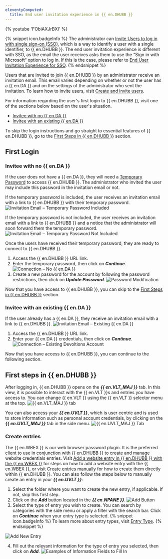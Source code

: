 ```yaml
---
eleventyComputed:
  title: End user invitation experience in {{ en.DHUBB }}
---
```

{% youtube 'FObiAXJrBXI' %}

{% snippet icon.badgeInfo %}
The administrator can [Invite Users to log in with single sign-on (SSO)](/hub/getting-started/get-started-sso-hub-business/invite-users-SSO-hub-business/), which is a way to identify a user with a single identifier, to {{ en.DHUBB }}. The end user invitation experience is different with SSO, as the email the user receives asks them to use the “Sign in with Microsoft“ option to log in. If this is the case, please refer to [End User Invitation Experience for SSO](/hub/getting-started/get-started-sso-hub-business/invite-users-SSO-hub-business/end-user-experience/).
{% endsnippet %}

Users that are invited to join {{ en.DHUBB }} by an administrator receive an invitation email. This email varies depending on whether or not the user has a {{ en.DA }} and on the settings of the administrator who sent the invitation. To learn how to invite users, visit [Create and invite users](/hub/web-interface/administration/management/users/create-invite-users/).

For information regarding the user's first login to {{ en.DHUBB }}, visit one of the sections below based on the user's situation.

* [Invitee with no {{ en.DA }}](#invitee-with-no--enda)
* [Invitee with an existing {{ en.DA }}](#invitee-with-an-existing--enda)

To skip the login instructions and go straight to essential features of {{ en.DHUBB }}, go to the [First Steps in {{ en.DHUBB }}](#first-steps-in--enphub--business) section.

## First Login

### Invitee with no {{ en.DA }}

If the user does not have a {{ en.DA }}, they will need a [Temporary Password](/hub/web-interface/administration/management/users/create-invite-users/temporary-password/) to access {{ en.DHUBB }}. The administrator who invited the user may include this password in the invitation email or not.

If the temporary password is included, the user receives an invitation email with a link to {{ en.DHUBB }} with their temporary password.
![Invitation Email – Temporary Password Included](https://cdnweb.devolutions.net/docs/docs_en_hub_Hub2000.png)

If the temporary password is not included, the user receives an invitation email with a link to {{ en.DHUBB }} and a notice that the administrator will soon forward them the temporary password.
![Invitation Email – Temporary Password Not Included](https://cdnweb.devolutions.net/docs/docs_en_hub_Hub2001.png)

Once the users have received their temporary password, they are ready to connect to {{ en.DHUBB }}.

1. Access the {{ en.DHUBB }} URL link.
1. Enter the temporary password, then click on ***Continue***.
![Connection – No {{ en.DA }}](https://cdnweb.devolutions.net/docs/docs_en_hub_Hub2002.png)
1. Create a new password for the account by following the password restrictions, then click on ***Update Password***.
![Password Modification](https://cdnweb.devolutions.net/docs/docs_en_hub_Hub2003.png)

Now that you have access to {{ en.DHUBB }}, you can skip to the [First Steps in {{ en.DHUBB }}](#first-steps-in--enphub--business) section.

### Invitee with an existing {{ en.DA }}

If the user already has a {{ en.DA }}, they receive an invitation email with a link to {{ en.DHUBB }}.
![Invitation Email – Existing {{ en.DA }}](https://cdnweb.devolutions.net/docs/docs_en_hub_Hub2004.png)

1. Access the {{ en.DHUBB }} URL link.
1. Enter your {{ en.DA }} credentials, then click on ***Continue***.
![Connection – Existing Devoltions Account](https://cdnweb.devolutions.net/docs/docs_en_hub_Hub2005.png)

Now that you have access to {{ en.DHUBB }}, you can continue to the following section.

## First steps in {{ en.DHUBB }}

After logging in, {{ en.DHUBB }} opens on the ***{{ en.VLT_MAJ }}*** tab. In this view, it is possible to interact with the {{ en.VLT }}s and entries you have access to. You can change {{ en.VLT }} using the {{ en.VLT }} selector menu at the top.
![{{ en.VLT_MAJ }} tab](https://cdnweb.devolutions.net/docs/docs_en_hub_Hub2006.png)

You can also access your ***{{ en.UVLT }}***, which is user centric and is used to store information such as personal account credentials, by clicking on the ***{{ en.UVLT_MAJ }}*** tab in the side menu.
![{{ en.UVLT_MAJ }} Tab](https://cdnweb.devolutions.net/docs/docs_en_hub_Hub2007.png)

### Create entries

The {{ en.WBEX }} is our web browser password plugin. It is the preferred client to use in conjunction with {{ en.DHUBB }} to create and manage website credentials entries. Visit [Add a website entry in {{ en.DHUBB }} with the {{ en.WBEX }}](/workspace/workspace-browser-extension/hub-business/using-workspace-browser-extension/add-entry-hub-business-workspace-browser-extension/) for steps on how to add a website entry with the {{ en.WBEX }}, or visit [Create entries manually](/hub/web-interface/entries/create-entries-manually/) for how to create them directly within {{ en.DHUBB }}. You can also follow the steps below to manually create an entry in your ***{{ en.UVLT }}***:

1. Select the folder where you want to create the new entry, if applicable. If not, skip this first step.
1. Click on the ***Add*** button located in the ***{{ en.NPANE }}***.
![Add Button](https://cdnweb.devolutions.net/docs/docs_en_hub_Hub2008.png)
1. Select the type of entry you wish to create. You can search by categories with the side menu or apply a filter with the search bar. Click on ***Continue*** when your entry type is selected.
{% snippet icon.badgeInfo %}
To learn more about entry types, visit [Entry Type](/hub/web-interface/entries/entry-type/).
{% endsnippet %}

![Add New Entry](https://cdnweb.devolutions.net/docs/docs_en_hub_Hub2009.png)

4. Fill out the relevant information for the type of entry you selected, then click on ***Add***.
![Examples of Information Fields to Fill In](https://cdnweb.devolutions.net/docs/docs_en_hub_Hub2010.png)
